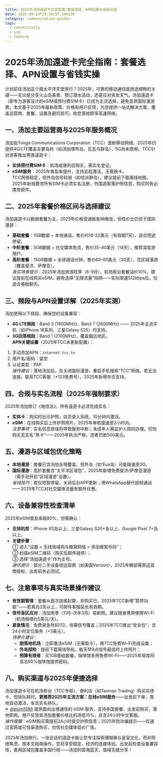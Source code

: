 ```yaml
---
title: 2025年汤加遠遊卡完全指南:套餐选择、APN设置与省钱实操
date: 2025-09-13T18:10:57.194139
category: communication-guides
tags:
  - connectivity
  - sim
  - roaming
---
```


# 2025年汤加遠遊卡完全指南：套餐选择、APN设置与省钱实操

计划前往汤加这个南太平洋天堂旅行？2025年，可靠的移动通信是旅途顺畅的关键——无论是分享火山岛美景、预订潜水活动，还是应对突发天气。汤加遠遊卡（即专为游客设计的eSIM或预付费SIM卡）已成为主流选择，避免高昂国际漫游费。本文基于2025年最新政策、价格和用户反馈，为您提供一站式解决方案，覆盖运营商、套餐、设置及避坑技巧，助您落地即享高速网络。

## 一、汤加主要运营商与2025年服务概况
汤加由Tonga Communications Corporation（TCC）垄断移动网络，2025年仍提供4G/LTE覆盖主要岛屿（如汤加塔布岛、瓦瓦乌群岛），5G尚未商用。TCC针对游客推出两类遠遊卡：
- **实体预付费SIM卡**：机场或便利店购买，需实名登记。
- **eSIM服务**：2025年普及率提升，支持远程激活，无需换卡。  
TCC网络稳定，但外岛信号较弱（如哈派群岛），建议提前下载离线地图。2025年新规要求所有SIM卡必须实名注册，外国游客需护照信息，购买时务必携带原件。

## 二、2025年套餐价格区间与选择建议
汤加遠遊卡以数据套餐为主，2025年价格受通胀影响微涨，但性价比仍优于国际漫游：
- **基础套餐**：1GB数据 + 本地通话，售价约18-22美元（有效期7天），适合短途停留。
- **中阶套餐**：5GB数据 + 社交媒体免流，售价35-40美元（14天），推荐深度游用户。
- **高阶套餐**：15GB数据 + 全球通话分钟，售价60-65美元（30天），含区域漫游（覆盖斐济、萨摩亚）。  
*真实场景提示*：2025年汤加旅游旺季（6-9月），机场柜台套餐溢价10%，建议提前在线购买eSIM。避免选择“无限流量”陷阱——实际限速512kbps后，仅适合基础聊天。

## 三、频段与APN设置详解（2025年实测）
汤加使用以下频段，确保您的设备兼容：
- **4G LTE频段**：Band 3 (1800MHz)、Band 7 (2600MHz) —— 2025年主流手机（如iPhone 16系列、三星Galaxy S25）均支持。
- **3G回落频段**：Band 1 (2100MHz)，覆盖偏远地区。  
**APN关键设置**（2025年TCC未更新配置）：
1. 手动添加APN：`internet.tcc.to`
2. 用户名/密码：留空
3. 认证类型：PAP  
*操作建议*：落地汤加后，先关闭国际漫游，重启手机搜索“TCC”网络。若无法连接，联系TCC客服（*123免费号），2025年新增中文支持。

## 四、合规与实名流程（2025年强制要求）
2025年汤加修订《电信法》，所有遠遊卡必须完成实名：
- **实体卡**：购买时出示护照，店员录入系统，10分钟内激活。
- **eSIM**：在线购买后上传护照照片，2025年审核提速至2小时内。  
*注意事项*：实名信息错误将导致服务中断；未成年人需监护人陪同办理。切勿购买无实名“黑卡”——2025年执法严格，违者罚款500美元。

## 五、漫游与区域包优化策略
- **本地漫游**：套餐已含汤加全境覆盖，但外岛（如‘Eua岛）可能降速至3G。
- **国际漫游**：高阶套餐含“太平洋区域包”，2025年新增免费斐济/萨摩亚漫游（需手动开启“区域漫游”设置）。  
*省钱技巧*：若仅短暂停留，关闭后台APP更新；用WhatsApp替代视频通话——2025年TCC对社交媒体流量有额外优惠。

## 六、设备兼容性检查清单
2025年eSIM普及率超80%，但需确认：
- **支持机型**：iPhone XS及以上、三星Galaxy S20+及以上、Google Pixel 7+及以上。
- **关键步骤**：  
  ① 进入“设置 > 无线局域网与蜂窝网络 > 添加蜂窝号码”；  
  ② 扫描eSIM二维码（购买后邮件提供）；  
  ③ 选择“汤加遠遊卡”作为主号。  
*避坑提示*：部分二手设备锁运营商（如美国Verizon），2025年解锁需原运营商授权，出发前务必测试。

## 七、注意事项与真实场景操作建议
- **有效期管理**：套餐从首次连接起算，非购买日。2025年TCC新增“暂停功能”——若离岛3天以上，可邮件客服延长有效期。
- **信号盲区应对**：汤加雨季（11月-次年3月）易断网，建议随身携带便携Wi-Fi（机场租借约5美元/天）。
- **紧急情况**：免费紧急号码112，但需信号覆盖；2025年TCC推出“安全包”，含24小时定位服务（+3美元）。  
*场景化建议*：  
  - **刚落地机场**：立即激活eSIM（无需取卡），用TCC免费Wi-Fi完成设置；  
  - **外岛探险**：提前下载离线导航，每天早9点信号最佳时上传照片；  
  - **预算有限者**：买1GB基础套餐，咖啡馆多用免费Wi-Fi——2025年努库阿洛法90%咖啡馆提供密码。

## 八、购买渠道与2025年便捷选择
汤加遠遊卡可在机场柜台（TCC专柜）、便利店（如Tasman Trading）购买实体卡，但排队耗时。**更推荐2025年主流方案：在线eSIM服务**——出发前下单，落地自动激活，省去实名排队。  
✈ [@esim1088](https://t.me/s/esim1088) 提供面向出境通信的 eSIM 服务，支持多国套餐，出发前购买，落地即用。用户反馈其汤加套餐价格比机场低15%，且含24小时中文客服。  
*操作提醒*：eSIM购买需提前24小时提交护照信息；2025年防诈骗提示——仅通过官网或可信渠道购买，勿信社交媒体低价广告。

2025年汤加旅行，一张合适的遠遊卡能让您专注探索珊瑚礁与皇室文化，而非网络焦虑。按本文指南操作，您将享受稳定、经济的连接体验。出发前检查设备兼容性，善用区域包覆盖多国行程——汤加的碧海蓝天，值得无缝分享！